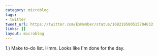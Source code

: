 ```yaml
---
category: microblog
tags:
- twitter
tweet_url: https://twitter.com/ExMember/status/108219500515704832
links: []
layout: microblog
---
```

1.) Make to-do list. Hmm. Looks like I'm done for the day.
